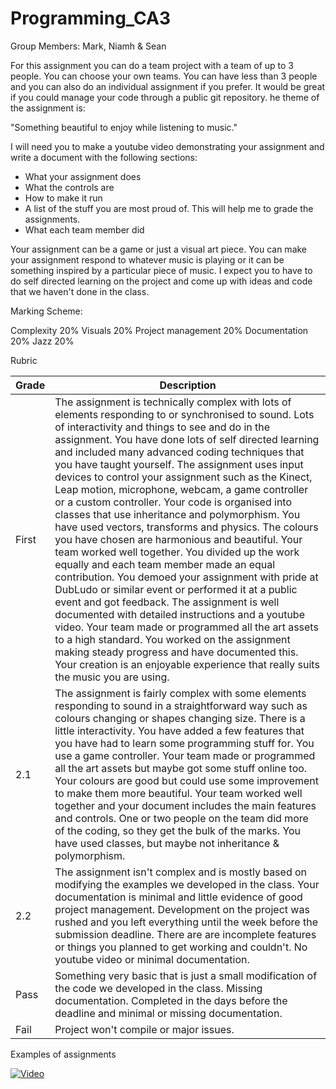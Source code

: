 # Programming_CA3
Group Members:
Mark, Niamh & Sean

For this assignment you can do a team project with a team of up to 3 people. You can choose your own teams. You can have less than 3 people and you can also do an individual assignment if you prefer. It would be great if you could manage your code through a public git repository. he theme of the assignment is:

"Something beautiful to enjoy while listening to music."

I will need you to make a youtube video demonstrating your assignment and write a document with the following sections:

- What your assignment does
- What the controls are
- How to make it run
- A list of the stuff you are most proud of. This will help me to grade the assignments.
- What each team member did

Your assignment can be a game or just a visual art piece. You can make your assignment respond to whatever music is playing or it can be something inspired by a particular piece of music. I expect you to have to do self directed learning on the project and come up with ideas and code that we haven't done in the class.

Marking Scheme:

Complexity 20%
Visuals 20%
Project management 20%
Documentation 20%
Jazz 20%

Rubric

| Grade | Description |
| ------|-------------|
| First | The assignment is technically complex with lots of elements responding to or synchronised to sound. Lots of interactivity and things to see and do in the assignment. You have done lots of self directed learning and included many advanced coding techniques that you have taught yourself. The assignment uses input devices to control your assignment such as the Kinect, Leap motion, microphone, webcam, a game controller or a custom controller. Your code is organised into classes that use inheritance and polymorphism. You have used vectors, transforms and physics. The colours you have chosen are harmonious and beautiful. Your team worked well together. You divided up the work equally and each team member made an equal contribution. You demoed your assignment with pride at DubLudo or similar event or performed it at a public event and got feedback. The assignment is well documented with detailed instructions and a youtube video. Your team made or programmed all the art assets to a high standard. You worked on the assignment making steady progress and have documented this. Your creation is an enjoyable experience that really suits the music you are using. |
| 2.1 | The assignment is fairly complex with some elements responding to sound in a straightforward way such as colours changing or shapes changing size. There is a little interactivity. You have added a few features that you have had to learn some programming stuff for. You use a game controller. Your team made or programmed all the art assets but maybe got some stuff online too. Your colours are good but could use some improvement to make them more beautiful. Your team worked well together and your document includes the main features and controls. One or two people on the team did more of the coding, so they get the bulk of the marks. You have used classes, but maybe not inheritance & polymorphism.  |
| 2.2 | The assignment isn't complex and is mostly based on modifying the examples we developed in the class. Your documentation is minimal and little evidence of good project management. Development on the project was rushed and you left everything until the week before the submission deadline. There are are incomplete features or things you planned to get working and couldn't. No youtube video or minimal documentation. |
| Pass | Something very basic that is just a small modification of the code we developed in the class. Missing documentation. Completed in the days before the deadline and minimal or missing documentation. |
| Fail | Project won't compile or major issues. |

Examples of assignments

[![Video](http://img.youtube.com/vi/NGQbYEESZEg/0.jpg)](https://www.youtube.com/watch?v=NGQbYEESZEg&list=PL1n0B6z4e_E7I2bIWWpH8NAa6kPx95sw5)
